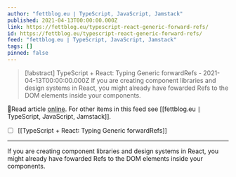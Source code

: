 ```yaml
---
author: "fettblog․eu ∣ TypeScript, JavaScript, Jamstack"
published: 2021-04-13T00:00:00.000Z
link: https://fettblog.eu/typescript-react-generic-forward-refs/
id: https://fettblog.eu/typescript-react-generic-forward-refs/
feed: "fettblog․eu ∣ TypeScript, JavaScript, Jamstack"
tags: []
pinned: false
---
```

> [!abstract] TypeScript + React: Typing Generic forwardRefs - 2021-04-13T00:00:00.000Z
> If you are creating component libraries and design systems in React, you might already have fowarded Refs to the DOM elements inside your components.

🔗Read article [online](https://fettblog.eu/typescript-react-generic-forward-refs/). For other items in this feed see [[fettblog․eu ∣ TypeScript, JavaScript, Jamstack]].

- [ ] [[TypeScript + React꞉ Typing Generic forwardRefs]]
- - -
If you are creating component libraries and design systems in React, you might already have fowarded Refs to the DOM elements inside your components.
